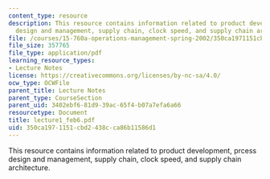 ```yaml
---
content_type: resource
description: This resource contains information related to product development, prcess
  design and management, supply chain, clock speed, and supply chain architecture.
file: /courses/15-760a-operations-management-spring-2002/350ca1971151cbd2438cca86b11586d1_lecture1_feb6.pdf
file_size: 357765
file_type: application/pdf
learning_resource_types:
- Lecture Notes
license: https://creativecommons.org/licenses/by-nc-sa/4.0/
ocw_type: OCWFile
parent_title: Lecture Notes
parent_type: CourseSection
parent_uid: 3402ebf6-81d9-39ac-65f4-b07a7efa6a66
resourcetype: Document
title: lecture1_feb6.pdf
uid: 350ca197-1151-cbd2-438c-ca86b11586d1
---
```

This resource contains information related to product development, prcess design and management, supply chain, clock speed, and supply chain architecture.
